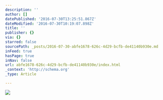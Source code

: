 ```yaml
---
description: ''
author: []
datePublished: '2016-07-30T13:25:51.867Z'
dateModified: '2016-07-30T10:19:07.898Z'
title: ''
publisher: {}
via: {}
starred: false
sourcePath: _posts/2016-07-30-abfe1678-626c-4d29-bcfb-de41140b930e.md
inFeed: true
hasPage: true
inNav: false
url: abfe1678-626c-4d29-bcfb-de41140b930e/index.html
_context: 'http://schema.org'
_type: Article

---
```

![](https://the-grid-user-content.s3-us-west-2.amazonaws.com/a3819d5e-a9ed-4cf7-92b0-579edc66053a.jpg)